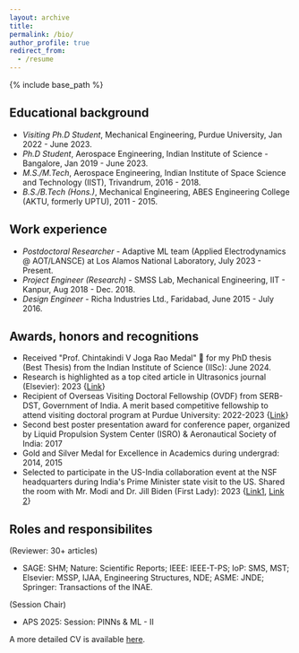 ```yaml
---
layout: archive
title:
permalink: /bio/
author_profile: true
redirect_from:
  - /resume
---
```


{% include base_path %}

## Educational background
* *Visiting Ph.D Student*, Mechanical Engineering, Purdue University, Jan 2022 - June 2023.
* *Ph.D Student*, Aerospace Engineering, Indian Institute of Science - Bangalore, Jan 2019 - June 2023.
* *M.S./M.Tech*, Aerospace Engineering, Indian Institute of Space Science and Technology (IIST), Trivandrum, 2016 - 2018.
* *B.S./B.Tech (Hons.)*, Mechanical Engineering, ABES Engineering College (AKTU, formerly UPTU), 2011 - 2015.

## Work experience
* *Postdoctoral Researcher* - Adaptive ML team (Applied Electrodynamics @ AOT/LANSCE) at Los Alamos National Laboratory, July 2023 - Present.
* *Project Engineer (Research)* - SMSS Lab, Mechanical Engineering, IIT - Kanpur, Aug 2018 - Dec. 2018.
* *Design Engineer* - Richa Industries Ltd., Faridabad, June 2015 - July 2016.

## Awards, honors and recognitions
* Received "Prof. Chintakindi V Joga Rao Medal" 🏅 for my PhD thesis (Best Thesis) from the Indian Institute of Science (IISc): June 2024.
* Research is highlighted as a top cited article in Ultrasonics journal (Elsevier): 2023 {[Link](https://www.sciencedirect.com/journal/ultrasonics)}
* Recipient of Overseas Visiting Doctoral Fellowship (OVDF) from SERB-DST, Government of India. A merit based competitive fellowship to attend visiting doctoral program at Purdue University: 2022-2023 {[Link](https://www.serbonline.in/SERB/ovdf)}
* Second best poster presentation award for conference paper, organized by Liquid Propulsion System Center (ISRO) & Aeronautical Society of India: 2017
* Gold and Silver Medal for Excellence in Academics during undergrad: 2014, 2015
* Selected to participate in the US-India collaboration event at the NSF headquarters during India's Prime Minister state visit to the US. Shared the room with Mr. Modi and Dr. Jill Biden (First Lady): 2023 {[Link1](https://www.purdue.edu/india/features/2023-06-26-purdue-fellows-participate-in-event-with-prime-minister-modi-at-the-nsf.php), [Link 2](https://www.purdue.edu/newsroom/releases/2023/Q2/purdue-organizes-inaugural-meeting-of-the-u.s-india-semiconductor-collaborative-in-washington-d.c-during-state-visit-by-indias-prime-minister-modi.html)}

## Roles and responsibilites 
(Reviewer: 30+ articles)
* SAGE: SHM; Nature: Scientific Reports; IEEE: IEEE-T-PS; IoP: SMS, MST; Elsevier: MSSP, IJAA, Engineering Structures, NDE; ASME: JNDE; Springer: Transactions of the INAE.

(Session Chair)
* APS 2025: Session: PINNs & ML - II

A more detailed CV is available [here](https://drive.google.com/file/d/1wC4rZOcU8OJLiEbeWwLaN8a0WN3eg1dc/view?usp=sharing).
